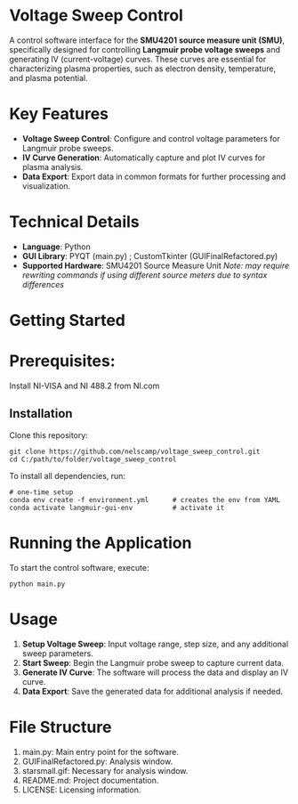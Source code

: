 # Voltage Sweep Control
A control software interface for the **SMU4201 source measure unit (SMU)**, specifically designed for controlling **Langmuir probe voltage sweeps** and generating IV (current-voltage) curves. These curves are essential for characterizing plasma properties, such as electron density, temperature, and plasma potential.

# Key Features
 - **Voltage Sweep Control**: Configure and control voltage parameters for Langmuir probe sweeps.
 - **IV Curve Generation**: Automatically capture and plot IV curves for plasma analysis.
 - **Data Export**: Export data in common formats for further processing and visualization.

# Technical Details
 - **Language**: Python
 - **GUI Library**: PYQT (main.py) ; CustomTkinter (GUIFinalRefactored.py)
 - **Supported Hardware**: SMU4201 Source Measure Unit
*Note: may require rewriting commands if using different source meters due to syntax differences*

# Getting Started
# Prerequisites:
Install NI-VISA and NI 488.2 from NI.com

## Installation
Clone this repository:
```
git clone https://github.com/nelscamp/voltage_sweep_control.git
cd C:/path/to/folder/voltage_sweep_control
```

To install all dependencies, run:
```
# one-time setup
conda env create -f environment.yml      # creates the env from YAML
conda activate langmuir-gui-env          # activate it
```

# Running the Application
To start the control software, execute:
```
python main.py
```

# Usage
1. **Setup Voltage Sweep**: Input voltage range, step size, and any additional sweep parameters.
2. **Start Sweep**: Begin the Langmuir probe sweep to capture current data.
3. **Generate IV Curve**: The software will process the data and display an IV curve.
4. **Data Export**: Save the generated data for additional analysis if needed.

# File Structure
1. main.py: Main entry point for the software.
2. GUIFinalRefactored.py: Analysis window.
3. starsmall.gif: Necessary for analysis window.
4. README.md: Project documentation.
5. LICENSE: Licensing information.
